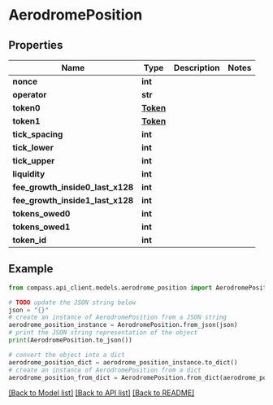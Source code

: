 # AerodromePosition


## Properties

Name | Type | Description | Notes
------------ | ------------- | ------------- | -------------
**nonce** | **int** |  | 
**operator** | **str** |  | 
**token0** | [**Token**](Token.md) |  | 
**token1** | [**Token**](Token.md) |  | 
**tick_spacing** | **int** |  | 
**tick_lower** | **int** |  | 
**tick_upper** | **int** |  | 
**liquidity** | **int** |  | 
**fee_growth_inside0_last_x128** | **int** |  | 
**fee_growth_inside1_last_x128** | **int** |  | 
**tokens_owed0** | **int** |  | 
**tokens_owed1** | **int** |  | 
**token_id** | **int** |  | 

## Example

```python
from compass.api_client.models.aerodrome_position import AerodromePosition

# TODO update the JSON string below
json = "{}"
# create an instance of AerodromePosition from a JSON string
aerodrome_position_instance = AerodromePosition.from_json(json)
# print the JSON string representation of the object
print(AerodromePosition.to_json())

# convert the object into a dict
aerodrome_position_dict = aerodrome_position_instance.to_dict()
# create an instance of AerodromePosition from a dict
aerodrome_position_from_dict = AerodromePosition.from_dict(aerodrome_position_dict)
```
[[Back to Model list]](../README.md#documentation-for-models) [[Back to API list]](../README.md#documentation-for-api-endpoints) [[Back to README]](../README.md)


